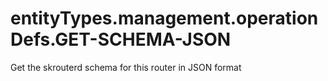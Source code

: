 # entityTypes.management.operationDefs.GET-SCHEMA-JSON

Get the skrouterd schema for this router in JSON format

